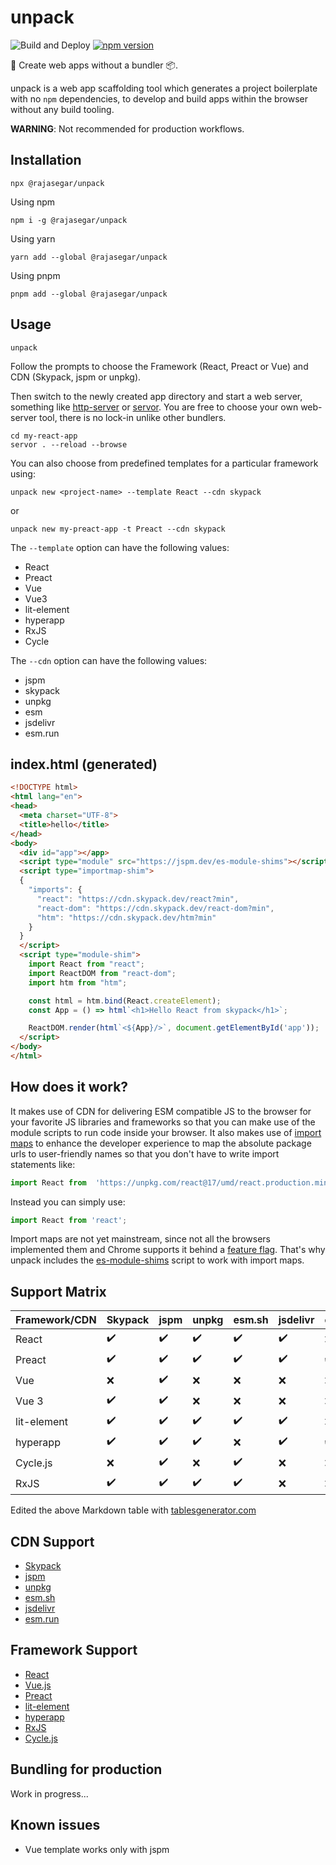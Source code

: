 # unpack

![Build and Deploy](https://github.com/rajasegar/unpack/workflows/Build%20and%20Deploy/badge.svg)
[![npm version](http://img.shields.io/npm/v/@rajasegar/unpack.svg?style=flat)](https://npmjs.org/package/@rajasegar/unpack "View this project on npm")


:rocket: Create web apps without a bundler :package:. 

unpack is a web app scaffolding tool which generates a project boilerplate with no `npm` dependencies, to develop and build apps within the browser
without any build tooling.

**WARNING**: Not recommended for production workflows.

## Installation
```
npx @rajasegar/unpack
```

Using npm
```
npm i -g @rajasegar/unpack
```

Using yarn
```
yarn add --global @rajasegar/unpack
```

Using pnpm
```
pnpm add --global @rajasegar/unpack
```

## Usage
```
unpack
```
Follow the prompts to choose the Framework (React, Preact or Vue) and CDN (Skypack, jspm or unpkg).

Then switch to the newly created app directory and start a web server, something like [http-server](https://github.com/http-party/http-server) or [servor](https://github.com/lukejacksonn/servor). You are free to choose your own web-server tool, there is no lock-in unlike other bundlers.

```
cd my-react-app
servor . --reload --browse
```

You can also choose from predefined templates for a particular framework using:
```
unpack new <project-name> --template React --cdn skypack
```
or 
```
unpack new my-preact-app -t Preact --cdn skypack
```

The `--template` option can have the following values:
- React
- Preact
- Vue
- Vue3
- lit-element
- hyperapp
- RxJS
- Cycle

The `--cdn` option can have the following values:
- jspm
- skypack
- unpkg
- esm
- jsdelivr
- esm.run


## index.html (generated)
```html
<!DOCTYPE html>
<html lang="en">
<head>
  <meta charset="UTF-8">
  <title>hello</title>
</head>
<body>
  <div id="app"></app>
  <script type="module" src="https://jspm.dev/es-module-shims"></script>
  <script type="importmap-shim">
  {
    "imports": {
      "react": "https://cdn.skypack.dev/react?min",
      "react-dom": "https://cdn.skypack.dev/react-dom?min",
      "htm": "https://cdn.skypack.dev/htm?min"
    }
  }
  </script>
  <script type="module-shim">
    import React from "react";
    import ReactDOM from "react-dom";
    import htm from "htm";

    const html = htm.bind(React.createElement);
    const App = () => html`<h1>Hello React from skypack</h1>`;

    ReactDOM.render(html`<${App}/>`, document.getElementById('app'));
  </script>
</body>
</html>
```

## How does it work?
It makes use of CDN for delivering ESM compatible JS to the browser for your favorite JS libraries and frameworks so that you can make use of the module scripts to run code inside your browser. 
It also makes use of [import maps](https://github.com/wicg/import-maps) to enhance the developer experience to map the absolute package urls to user-friendly names so that you don't have to write import statements like:

```js
import React from  'https://unpkg.com/react@17/umd/react.production.min.js';
```

Instead you can simply use:
```js
import React from 'react';
```

Import maps are not yet mainstream, since not all the browsers implemented them and Chrome supports it behind a [feature flag](https://developers.chrome.com/extensions/experimental). That's why unpack includes the [es-module-shims](https://github.com/guybedford/es-module-shims) script to work with import maps.


## Support Matrix
| Framework/CDN | Skypack            | jspm               | unpkg              | esm.sh             | jsdelivr           | esm.run            |
|---------------|--------------------|--------------------|--------------------|--------------------|--------------------|--------------------|
| React         | :heavy_check_mark: | :heavy_check_mark: | :heavy_check_mark: | :heavy_check_mark: | :heavy_check_mark: | :x:                |
| Preact        | :heavy_check_mark: | :heavy_check_mark: | :heavy_check_mark: | :heavy_check_mark: | :heavy_check_mark: | :heavy_check_mark: |
| Vue           | :x:                | :heavy_check_mark: | :x:                | :x:                | :x:                | :x:                |
| Vue 3         | :heavy_check_mark: | :heavy_check_mark: | :x:                | :x:                | :x:                | :x:                |
| lit-element   | :heavy_check_mark: | :heavy_check_mark: | :heavy_check_mark: | :heavy_check_mark: | :heavy_check_mark: | :x:                |
| hyperapp      | :heavy_check_mark: | :heavy_check_mark: | :heavy_check_mark: | :x:                | :heavy_check_mark: | :heavy_check_mark: |
| Cycle.js      | :x:                | :heavy_check_mark: | :x:                | :heavy_check_mark: | :x:                | :x:                |
| RxJS          | :heavy_check_mark: | :heavy_check_mark: | :heavy_check_mark: | :heavy_check_mark: | :x:                | :x:                |

Edited the above Markdown table with [tablesgenerator.com](https://www.tablesgenerator.com/markdown_tables)

## CDN Support
- [Skypack](https://skypack.dev)
- [jspm](https://jspm.dev)
- [unpkg](https://unpkg.com)
- [esm.sh](https://esm.sh)
- [jsdelivr](https://cdn.jsdelivr.net)
- [esm.run](https://esm.run)

## Framework Support
- [React](https://reactjs.org)
- [Vue.js](https://vuejs.org)
- [Preact](https://preactjs.com)
- [lit-element](https://lit-element.polymer-project.org/)
- [hyperapp](https://github.com/jorgebucaran/hyperapp)
- [RxJS](https://rxjs-dev.firebaseapp.com/)
- [Cycle.js](https://cycle.js.org)


## Bundling for production
Work in progress...

## Known issues
- Vue template works only with jspm
